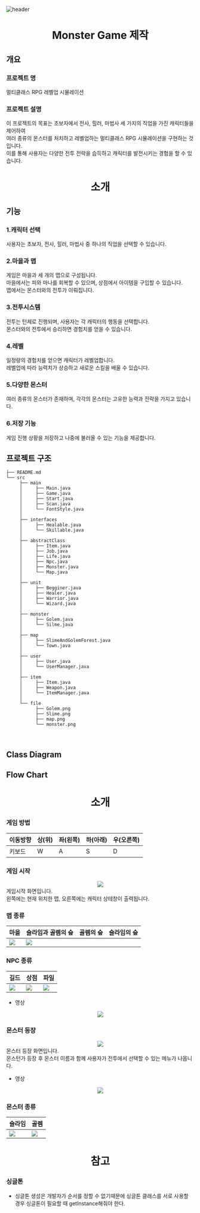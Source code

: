 ![header](https://capsule-render.vercel.app/api?type=shark&color=auto&height=250&section=header&text=Monster%20Game&fontSize=90)
<div align=center>
<h1>Monster Game 제작</h1>
</div>

## 개요
### 프로젝트 명
  멀티클래스 RPG 레벨업 시뮬레이션<br>
### 프로젝트 설명
  이 프로젝트의 목표는 초보자에서 전사, 힐러, 마법사 세 가지의 직업을 가진 캐릭터들을 제어하여<br>
  여러 종류의 몬스터를 처치하고 레벨업하는 멀티클래스 RPG 시뮬레이션을 구현하는 것입니다. 
  <br>이를 통해 사용자는 다양한 전투 전략을 습득하고 캐릭터를 발전시키는 경험을 할 수 있습니다.<br>

<div align=center>
<h1>소개</h1>
</div>

## 기능
### 1.캐릭터 선택
사용자는 초보자, 전사, 힐러, 마법사 중 하나의 직업을 선택할 수 있습니다.
### 2.마을과 맵
게임은 마을과 세 개의 맵으로 구성됩니다.<br>
마을에서는 피와 마나를 회복할 수 있으며, 상점에서 아이템을 구입할 수 있습니다.<br>
맵에서는 몬스터와의 전투가 이뤄집니다.
### 3.전투시스템
전투는 턴제로 진행되며, 사용자는 각 캐릭터의 행동을 선택합니다.<br>
몬스터와의 전투에서 승리하면 경험치를 얻을 수 있습니다.
### 4.레벨
일정량의 경험치를 얻으면 캐릭터가 레벨업합니다.<br>
레벨업에 따라 능력치가 상승하고 새로운 스킬을 배울 수 있습니다.
### 5.다양한 몬스터
여러 종류의 몬스터가 존재하며, 각각의 몬스터는 고유한 능력과 전략을 가지고 있습니다.
### 6.저장 기능
게임 진행 상황을 저장하고 나중에 불러올 수 있는 기능을 제공합니다.

## 프로젝트 구조

```
├── README.md
└── src
     ├── main
     │     ├── Main.java
     │     ├── Game.java
     │     ├── Start.java
     │     ├── Scan.java
     │     └── FontStyle.java
     │
     ├── interfaces
     │     ├── Healable.java
     │     └── Skillable.java
     │
     ├── abstractClass
     │     ├── Item.java
     │     ├── Job.java
     │     ├── Life.java
     │     ├── Npc.java
     │     ├── Monster.java
     │     └── Map.java
     │
     ├── unit
     │     ├── Begginer.java
     │     ├── Healer.java
     │     ├── Warrior.java
     │     └── Wizard.java
     │          
     ├── monster
     │     ├── Golem.java
     │     └── Silme.java
     │   
     ├── map
     │     ├── SlimeAndGolemForest.java
     │     └── Town.java
     │   
     ├── user
     │     ├── User.java
     │     └── UserManager.java
     │   
     ├── item
     │     ├── Item.java
     │     ├── Weapon.java
     │     └── ItemManager.java
     │
     └── file
           ├── Golem.png
           ├── Slime.png
           ├── map.png
           └── monster.png
```
<br>

## Class Diagram
## Flow Chart

<div align=center>
<h1>소개</h1>
</div>

### 게임 방법

|이동방향|상(위)|좌(왼쪽)|하(아래)|우(오른쪽)|
|---|---|---|---|---|
|키보드| W | A | S | D |


### 게임 시작
<div align=center>
<img src="https://github.com/IT-improvement/MonsterGame/blob/master/Monster/src/imageFile/map.png">
</div>
게임시작 화면입니다.<br>
왼쪽에는 현재 위치한 맵, 오른쪽에는 캐릭터 상테창이 출력됩니다.<br>
  
### 맵 종류
|마을|슬라임과 골렘의 숲|골렘의 숲|슬라임의 숲|
|---|---|---|---|
|<img src="https://github.com/IT-improvement/MonsterGame/blob/master/Monster/src/imageFile/Town.png">|<img src="https://github.com/IT-improvement/MonsterGame/blob/master/Monster/src/imageFile/SlimeandGolemForest.png"> | | |

### NPC 종류
|길드|상점|파일|
|---|---|---|
|<img src="https://github.com/IT-improvement/MonsterGame/blob/master/Monster/src/imageFile/Gulid.png">|<img src="https://github.com/IT-improvement/MonsterGame/blob/master/Monster/src/imageFile/Shop.png">|<img src="https://github.com/IT-improvement/MonsterGame/blob/master/Monster/src/imageFile/file.png">| 

- 영상
<div align=center>
  <img src="https://github.com/IT-improvement/MonsterGame/blob/master/Monster/src/imageFile/npc.gif">
</div>

### 몬스터 등장
<div align=center>
<img src="https://github.com/IT-improvement/MonsterGame/blob/master/Monster/src/imageFile/monster.png">
</div>
몬스터 등장 화면입니다.<br>
몬스턴가 등장 후 몬스터 이름과 함께 사용자가 전투에서 선택할 수 있는 메뉴가 나옵니다.<br>

- 영상
<div align=center>
<img src="https://github.com/IT-improvement/MonsterGame/blob/master/Monster/src/imageFile/battle.gif">
</div>

### 몬스터 종류
<div align=center>
  
|슬라임|골렘|
|---|---|
|<img src="https://github.com/IT-improvement/MonsterGame/blob/master/Monster/src/imageFile/Slime.png">|<img src="https://github.com/IT-improvement/MonsterGame/blob/master/Monster/src/imageFile/Golem.png">|
</div>

<div align=center>
<h1>참고</h1>
</div>

### 싱글톤
- 싱글톤 생성은 개발자가 순서를 정할 수 없기때문에 싱글톤 클래스를 서로 사용할 경우 싱글톤이 필요할 때 getInstance해줘야 한다.



